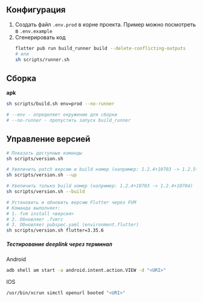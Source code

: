 ## Конфигурация

1. Создать файл `.env.prod` в корне проекта. Пример можно посмотреть в `.env.example`
2. Сгенерировать код
    ```bash
    flutter pub run build_runner build --delete-conflicting-outputs
    # или
    sh scripts/runner.sh
    ```

## Сборка

**apk**
```bash
sh scripts/build.sh env=prod --no-runner

# --env - определяет окружение для сборки
# --no-runner - пропустить запуск build_runner
```


## Управление версией

```bash
# Показать доступные команды
sh scripts/version.sh

# Увеличить patch версию и build номер (например: 1.2.4+10703 -> 1.2.5+10704)
sh scripts/version.sh --up

# Увеличить только build номер (например: 1.2.4+10703 -> 1.2.4+10704)
sh scripts/version.sh --build

# Установить и обновить версию Flutter через FVM
# Команда выполняет:
# 1. fvm install <версия>
# 2. Обновляет .fvmrc
# 3. Обновляет pubspec.yaml (environment.flutter)
sh scripts/version.sh flutter=3.35.6
```

##### Тестирование deeplink через терминал

Android
```bash
adb shell am start -a android.intent.action.VIEW -d "<URI>"
```

IOS
```bash
/usr/bin/xcrun simctl openurl booted "<URI>"
```